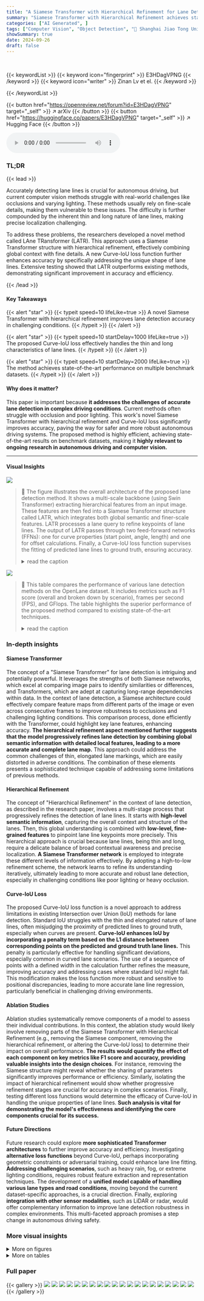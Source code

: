 ```yaml
---
title: "A Siamese Transformer with Hierarchical Refinement for Lane Detection"
summary: "Siamese Transformer with Hierarchical Refinement achieves state-of-the-art lane detection accuracy by integrating global and local features and a novel Curve-IoU loss."
categories: ["AI Generated", ]
tags: ["Computer Vision", "Object Detection", "🏢 Shanghai Jiao Tong University",]
showSummary: true
date: 2024-09-26
draft: false
---
```


<br>

{{< keywordList >}}
{{< keyword icon="fingerprint" >}} E3HDagVPNG {{< /keyword >}}
{{< keyword icon="writer" >}} Zinan Lv et el. {{< /keyword >}}
 
{{< /keywordList >}}

{{< button href="https://openreview.net/forum?id=E3HDagVPNG" target="_self" >}}
↗ arXiv
{{< /button >}}
{{< button href="https://huggingface.co/papers/E3HDagVPNG" target="_self" >}}
↗ Hugging Face
{{< /button >}}



<audio controls>
    <source src="https://ai-paper-reviewer.com/E3HDagVPNG/podcast.wav" type="audio/wav">
    Your browser does not support the audio element.
</audio>


### TL;DR


{{< lead >}}

Accurately detecting lane lines is crucial for autonomous driving, but current computer vision methods struggle with real-world challenges like occlusions and varying lighting.  These methods usually rely on fine-scale details, making them vulnerable to these issues.  The difficulty is further compounded by the inherent thin and long nature of lane lines, making precise localization challenging.

To address these problems, the researchers developed a novel method called LAne TRansformer (LATR).  This approach uses a Siamese Transformer structure with hierarchical refinement, effectively combining global context with fine details.  A new Curve-IoU loss function further enhances accuracy by specifically addressing the unique shape of lane lines.  Extensive testing showed that LATR outperforms existing methods, demonstrating significant improvement in accuracy and efficiency.

{{< /lead >}}


#### Key Takeaways

{{< alert "star" >}}
{{< typeit speed=10 lifeLike=true >}} A novel Siamese Transformer with hierarchical refinement improves lane detection accuracy in challenging conditions. {{< /typeit >}}
{{< /alert >}}

{{< alert "star" >}}
{{< typeit speed=10 startDelay=1000 lifeLike=true >}} The proposed Curve-IoU loss effectively handles the thin and long characteristics of lane lines. {{< /typeit >}}
{{< /alert >}}

{{< alert "star" >}}
{{< typeit speed=10 startDelay=2000 lifeLike=true >}} The method achieves state-of-the-art performance on multiple benchmark datasets. {{< /typeit >}}
{{< /alert >}}

#### Why does it matter?
This paper is important because **it addresses the challenges of accurate lane detection in complex driving conditions**.  Current methods often struggle with occlusion and poor lighting. This work's novel Siamese Transformer with hierarchical refinement and Curve-IoU loss significantly improves accuracy, paving the way for safer and more robust autonomous driving systems.  The proposed method is highly efficient, achieving state-of-the-art results on benchmark datasets, making it **highly relevant to ongoing research in autonomous driving and computer vision.**

------
#### Visual Insights



![](https://ai-paper-reviewer.com/E3HDagVPNG/figures_2_1.jpg)

> 🔼 The figure illustrates the overall architecture of the proposed lane detection method.  It shows a multi-scale backbone (using Swin Transformer) extracting hierarchical features from an input image. These features are then fed into a Siamese Transformer structure called LATR, which integrates both global semantic and finer-scale features. LATR processes a lane query to refine keypoints of lane lines. The output of LATR passes through two feed-forward networks (FFNs): one for curve properties (start point, angle, length) and one for offset calculations. Finally, a Curve-IoU loss function supervises the fitting of predicted lane lines to ground truth, ensuring accuracy.
> <details>
> <summary>read the caption</summary>
> Figure 1: The overall architecture of our proposed method. It includes a multi-scale backbone to extract hierarchical features from the input image, a Siamese Transformer structure named LATR to integrate global semantics information and finer-scale features, and a Curve-IoU loss to supervise the fit of lane lines for model training. Swin level 1-3 denotes the multi-scale backbone using the Swin Transformer. FFN represents a feed-forward network.
> </details>





![](https://ai-paper-reviewer.com/E3HDagVPNG/tables_5_1.jpg)

> 🔼 This table compares the performance of various lane detection methods on the OpenLane dataset.  It includes metrics such as F1 score (overall and broken down by scenario), frames per second (FPS), and GFlops.  The table highlights the superior performance of the proposed method compared to existing state-of-the-art techniques.
> <details>
> <summary>read the caption</summary>
> Table 1: Comparison results of recent methods and our method on the OpenLane dataset. In order to compare the computation speeds in the same setting, we remeasure FPS on the same machine with an RTX3090 GPU using open-source code (if code is available). The best results in each column are marked as bold and the second best results are underlined.
> </details>





### In-depth insights


#### Siamese Transformer
The concept of a "Siamese Transformer" for lane detection is intriguing and potentially powerful.  It leverages the strengths of both Siamese networks, which excel at comparing image pairs to identify similarities or differences, and Transformers, which are adept at capturing long-range dependencies within data. In the context of lane detection, a Siamese architecture could effectively compare feature maps from different parts of the image or even across consecutive frames to improve robustness to occlusions and challenging lighting conditions. This comparison process, done efficiently with the Transformer, could highlight key lane features, enhancing accuracy. **The hierarchical refinement aspect mentioned further suggests that the model progressively refines lane detection by combining global semantic information with detailed local features, leading to a more accurate and complete lane map.** This approach could address the common challenges of thin, elongated lane markings, which are easily distorted in adverse conditions.  The combination of these elements presents a sophisticated technique capable of addressing some limitations of previous methods.

#### Hierarchical Refinement
The concept of "Hierarchical Refinement" in the context of lane detection, as described in the research paper, involves a multi-stage process that progressively refines the detection of lane lines.  It starts with **high-level semantic information**, capturing the overall context and structure of the lanes. Then, this global understanding is combined with **low-level, fine-grained features** to pinpoint lane line keypoints more precisely. This hierarchical approach is crucial because lane lines, being thin and long, require a delicate balance of broad contextual awareness and precise localization.  **A Siamese Transformer network** is employed to integrate these different levels of information effectively. By adopting a high-to-low refinement scheme, the network learns to refine its understanding iteratively, ultimately leading to more accurate and robust lane detection, especially in challenging conditions like poor lighting or heavy occlusion.

#### Curve-IoU Loss
The proposed Curve-IoU loss function is a novel approach to address limitations in existing Intersection over Union (IoU) methods for lane detection.  Standard IoU struggles with the thin and elongated nature of lane lines, often misjudging the proximity of predicted lines to ground truth, especially when curves are present.  **Curve-IoU enhances IoU by incorporating a penalty term based on the L1 distance between corresponding points on the predicted and ground truth lane lines.**  This penalty is particularly effective for handling significant deviations, especially common in curved lane scenarios. The use of a sequence of points with a defined width in the calculation further refines the measure, improving accuracy and addressing cases where standard IoU might fail. This modification makes the loss function more robust and sensitive to positional discrepancies, leading to more accurate lane line regression, particularly beneficial in challenging driving environments.

#### Ablation Studies
Ablation studies systematically remove components of a model to assess their individual contributions.  In this context, the ablation study would likely involve removing parts of the Siamese Transformer with Hierarchical Refinement (e.g., removing the Siamese component, removing the hierarchical refinement, or altering the Curve-IoU loss) to determine their impact on overall performance. **The results would quantify the effect of each component on key metrics like F1 score and accuracy, providing valuable insights into the design choices**.  For instance, removing the Siamese structure might reveal whether the sharing of parameters significantly improves performance or efficiency.  Similarly, isolating the impact of hierarchical refinement would show whether progressive refinement stages are crucial for accuracy in complex scenarios.  Finally, testing different loss functions would determine the efficacy of Curve-IoU in handling the unique properties of lane lines.  **Such analysis is vital for demonstrating the model's effectiveness and identifying the core components crucial for its success.**

#### Future Directions
Future research could explore **more sophisticated Transformer architectures** to further improve accuracy and efficiency.  Investigating **alternative loss functions** beyond Curve-IoU, perhaps incorporating geometric constraints or adversarial training, could enhance lane line fitting.  **Addressing challenging scenarios**, such as heavy rain, fog, or extreme lighting conditions, requires robust feature extraction and representation techniques.  The development of a **unified model capable of handling various lane types and road conditions**, moving beyond the current dataset-specific approaches, is a crucial direction. Finally, exploring **integration with other sensor modalities**, such as LiDAR or radar, would offer complementary information to improve lane detection robustness in complex environments. This multi-faceted approach promises a step change in autonomous driving safety.


### More visual insights

<details>
<summary>More on figures
</summary>


![](https://ai-paper-reviewer.com/E3HDagVPNG/figures_3_1.jpg)

> 🔼 The figure shows the detailed architecture of the proposed LAne TRansformer (LATR).  It uses a high-to-low refinement structure. The input lane query is processed by a feed-forward network (FFN), and then fed into a deformable attention module.  This module incorporates hierarchical features which refine the lane query.  The refined lane query is further processed by a self-attention mechanism before being outputted.
> <details>
> <summary>read the caption</summary>
> Figure 2: The detailed structure of our proposed LAne TRansformer (LATR). We employ a high-to-low refinement structure in which the input lane query is refined by higher-scale features.
> </details>



![](https://ai-paper-reviewer.com/E3HDagVPNG/figures_4_1.jpg)

> 🔼 Figure 3(a) shows a common limitation of the LIoU loss function where it fails to accurately assess the distance between a ground truth lane line and its predictions when the lane lines have significant curvature. The inability to distinguish between predictions A and B is evident.  Figure 3(b) illustrates the comparative performance of LIoU and Curve-IoU (CIoU) loss functions when considering the L1 distance between the ground truth and predictions. This visualization emphasizes that the CIoU loss function provides more accurate distance representations, particularly for significantly curved lane lines. The CIoU loss function enhances the precision of lane line detection in scenarios with notable curvature.
> <details>
> <summary>read the caption</summary>
> Figure 3: (a) a typical failure scenario for LIoU, which cannot measure the distances between Ground Truth and Predictions A and B; (b) the values of LIoU and Curve-IoU.
> </details>



![](https://ai-paper-reviewer.com/E3HDagVPNG/figures_7_1.jpg)

> 🔼 This figure displays a comparison of lane detection results from three different methods: CondLaneNet, CLRNet, and the authors' proposed method.  The results are shown side-by-side with the ground truth for easy comparison. Different colors represent different lane lines. The F1 score, a common metric for evaluating lane detection, is displayed in the upper left corner of each image, allowing for a quantitative assessment of performance across various methods.  The images depict diverse road conditions and lighting scenarios, illustrating how each approach handles challenges.
> <details>
> <summary>read the caption</summary>
> Figure 5: Visualization results of Ground Truth (GT), CondLaneNet [17] (CondLane), CLRNet [41], and our method on CULane [26]. The results of CondLaneNet and CLRNet are generated with ResNet18 and ours are generated with Swin Transformer tiny. Different lane lines are represented by different colors. The F1 score for each predicted image is labeled in the top left corner of the image.
> </details>



![](https://ai-paper-reviewer.com/E3HDagVPNG/figures_7_2.jpg)

> 🔼 This figure shows the attention maps generated by the proposed LAne TRansformer (LATR) at different levels.  The high-to-low hierarchical refinement structure of LATR is visualized.  Higher levels focus on broader contextual information along the lane, while lower levels increasingly concentrate on the precise location of key points along the lane lines. This demonstrates how LATR integrates global semantics with fine-scale features for accurate lane detection.
> <details>
> <summary>read the caption</summary>
> Figure 4: High-to-low attention maps of our proposed LATR.
> </details>



![](https://ai-paper-reviewer.com/E3HDagVPNG/figures_12_1.jpg)

> 🔼 This figure shows a qualitative comparison of lane detection results on the CULane dataset.  It compares the ground truth lane markings (GT) with the predictions from CondLaneNet, CLRNet, and the authors' proposed method. Different colored lines represent different lanes. The F1 score for each image is shown in the top-left corner, providing a quantitative assessment to supplement the visual comparison.
> <details>
> <summary>read the caption</summary>
> Figure 5: Visualization results of Ground Truth (GT), CondLaneNet [17] (CondLane), CLRNet [41], and our method on CULane [26]. The results of CondLaneNet and CLRNet are generated with ResNet18 and ours are generated with Swin Transformer tiny. Different lane lines are represented by different colors. The F1 score for each predicted image is labeled in the top left corner of the image.
> </details>



</details>




<details>
<summary>More on tables
</summary>


![](https://ai-paper-reviewer.com/E3HDagVPNG/tables_5_2.jpg)
> 🔼 This table presents a comparison of the proposed method's performance against other state-of-the-art lane detection methods on the CULane dataset.  The comparison includes various metrics such as F1 score, across different driving scenarios (normal, crowded, highlight, shadow, no-line, arrow, curve, cross, and night).  The table also shows the backbone network used for each method, along with the Frames Per Second (FPS) and Giga Floating-point Operations (GFlops) to evaluate efficiency.
> <details>
> <summary>read the caption</summary>
> Table 2: Comparison results of recent methods and our method on the CULane dataset.
> </details>

![](https://ai-paper-reviewer.com/E3HDagVPNG/tables_6_1.jpg)
> 🔼 This table presents a comparison of the performance of various lane detection methods on the Tusimple dataset.  The metrics used for comparison include F1 score, accuracy, false positive rate (FP), and false negative rate (FN). The table allows for a direct performance comparison between different methods and their associated backbones.
> <details>
> <summary>read the caption</summary>
> Table 3: Comparison results on the Tusimple dataset.
> </details>

![](https://ai-paper-reviewer.com/E3HDagVPNG/tables_8_1.jpg)
> 🔼 This table presents the ablation study results focusing on the Lane Transformer (LATR) component of the proposed method.  It shows the F1 scores and FPS achieved using different Transformer architectures (ViT, DETR, Deform) and different refinement levels of LATR (p0, p3, and p0→p3). The p0→p3 row indicates the combination of high-to-low refinement, demonstrating the effectiveness of the proposed hierarchical refinement structure.
> <details>
> <summary>read the caption</summary>
> Table 4: Ablation study results of the Lane Transformer on the CULane dataset with the same backbone (Swin Transformer tiny).
> </details>

![](https://ai-paper-reviewer.com/E3HDagVPNG/tables_8_2.jpg)
> 🔼 This table demonstrates the impact of different loss functions on the performance of the proposed lane detection method.  It compares the F1 scores achieved on the OpenLane and CULane datasets using several loss functions: no loss, smooth L1 loss, RIOU, LIOU, and the proposed Curve-IoU loss. The results show that the Curve-IoU loss consistently outperforms other loss functions, indicating its effectiveness in improving lane line regression accuracy.
> <details>
> <summary>read the caption</summary>
> Table 5: Effect of our proposed Curve-IoU on OpenLane and CULane. 'w/o IoU' denotes optimizing with no IoU loss.
> </details>

![](https://ai-paper-reviewer.com/E3HDagVPNG/tables_11_1.jpg)
> 🔼 This ablation study investigates the individual contributions of the LATR (Lane Transformer) and Curve-IoU loss components to the overall model performance.  By comparing the F1 scores on the OpenLane and CULane datasets under different configurations (LATR only, Curve-IoU only, and both LATR and Curve-IoU), the table quantifies the performance gains achieved by each component.  This helps to understand the relative importance and effectiveness of each part of the proposed model architecture.
> <details>
> <summary>read the caption</summary>
> Table 6: Results of the overall ablation study with the same backbone. We conduct the overall ablation study based on the same baseline LSTR [18].
> </details>

![](https://ai-paper-reviewer.com/E3HDagVPNG/tables_11_2.jpg)
> 🔼 This table presents the ablation study results focusing on the impact of varying the number of lane anchors on the model's performance. The study was conducted on the CULane dataset, and the results are reported in terms of F1 scores for both OpenLane and CULane datasets, along with the Frames Per Second (FPS) rate. The table shows that increasing the number of anchors initially improves performance (F1 score), reaching a peak at 200 anchors. However, further increasing the number of anchors beyond this point leads to diminishing returns, indicating that there's an optimal number of anchors for this specific task and dataset.
> <details>
> <summary>read the caption</summary>
> Table 7: Results of the ablation study on the number of lane anchors. 'FPS' denotes the FPS on the CULane dataset.
> </details>

![](https://ai-paper-reviewer.com/E3HDagVPNG/tables_12_1.jpg)
> 🔼 This table presents the results of replacing the backbones of several previous lane detection methods (CondLaneNet and CLRNet) with the Swin Transformer.  The goal is to show the impact of the backbone architecture on the performance of different models, comparing their F1 scores on the CULane dataset using both the 'tiny' and 'base' versions of the Swin Transformer backbone. The 'Ours' row shows the performance of the proposed method with the Swin Transformer backbone.
> <details>
> <summary>read the caption</summary>
> Table 8: Replace the backbones of previous methods with Swin Transformer.
> </details>

![](https://ai-paper-reviewer.com/E3HDagVPNG/tables_13_1.jpg)
> 🔼 This table presents the results of an ablation study on the number of LATR (Lane Transformer) modules used in the model.  It shows how the F1 score on the CULane dataset changes as the number of LATR modules is varied (1, 2, or 3). This helps to determine the optimal number of LATR modules for best performance.
> <details>
> <summary>read the caption</summary>
> Table 9: Performance with Different Numbers of LATR Modules.
> </details>

![](https://ai-paper-reviewer.com/E3HDagVPNG/tables_13_2.jpg)
> 🔼 This table shows the results of an ablation study on adding LATR modules to different layer levels of the network.  It demonstrates the impact of increasing the number of LATR modules on the F1 score of the model on the CULane dataset, and shows a slight improvement when adding modules to both the lowest and second-lowest feature levels. The parameter counts are also provided, showing minimal increase in parameters with the addition of more LATR modules.
> <details>
> <summary>read the caption</summary>
> Table 10: Impact of Adding 2 LATR Modules to lowest and second lowest feature levels
> </details>

</details>




### Full paper

{{< gallery >}}
<img src="https://ai-paper-reviewer.com/E3HDagVPNG/1.png" class="grid-w50 md:grid-w33 xl:grid-w25" />
<img src="https://ai-paper-reviewer.com/E3HDagVPNG/2.png" class="grid-w50 md:grid-w33 xl:grid-w25" />
<img src="https://ai-paper-reviewer.com/E3HDagVPNG/3.png" class="grid-w50 md:grid-w33 xl:grid-w25" />
<img src="https://ai-paper-reviewer.com/E3HDagVPNG/4.png" class="grid-w50 md:grid-w33 xl:grid-w25" />
<img src="https://ai-paper-reviewer.com/E3HDagVPNG/5.png" class="grid-w50 md:grid-w33 xl:grid-w25" />
<img src="https://ai-paper-reviewer.com/E3HDagVPNG/6.png" class="grid-w50 md:grid-w33 xl:grid-w25" />
<img src="https://ai-paper-reviewer.com/E3HDagVPNG/7.png" class="grid-w50 md:grid-w33 xl:grid-w25" />
<img src="https://ai-paper-reviewer.com/E3HDagVPNG/8.png" class="grid-w50 md:grid-w33 xl:grid-w25" />
<img src="https://ai-paper-reviewer.com/E3HDagVPNG/9.png" class="grid-w50 md:grid-w33 xl:grid-w25" />
<img src="https://ai-paper-reviewer.com/E3HDagVPNG/10.png" class="grid-w50 md:grid-w33 xl:grid-w25" />
<img src="https://ai-paper-reviewer.com/E3HDagVPNG/11.png" class="grid-w50 md:grid-w33 xl:grid-w25" />
<img src="https://ai-paper-reviewer.com/E3HDagVPNG/12.png" class="grid-w50 md:grid-w33 xl:grid-w25" />
<img src="https://ai-paper-reviewer.com/E3HDagVPNG/13.png" class="grid-w50 md:grid-w33 xl:grid-w25" />
<img src="https://ai-paper-reviewer.com/E3HDagVPNG/14.png" class="grid-w50 md:grid-w33 xl:grid-w25" />
<img src="https://ai-paper-reviewer.com/E3HDagVPNG/15.png" class="grid-w50 md:grid-w33 xl:grid-w25" />
<img src="https://ai-paper-reviewer.com/E3HDagVPNG/16.png" class="grid-w50 md:grid-w33 xl:grid-w25" />
<img src="https://ai-paper-reviewer.com/E3HDagVPNG/17.png" class="grid-w50 md:grid-w33 xl:grid-w25" />
<img src="https://ai-paper-reviewer.com/E3HDagVPNG/18.png" class="grid-w50 md:grid-w33 xl:grid-w25" />
<img src="https://ai-paper-reviewer.com/E3HDagVPNG/19.png" class="grid-w50 md:grid-w33 xl:grid-w25" />
<img src="https://ai-paper-reviewer.com/E3HDagVPNG/20.png" class="grid-w50 md:grid-w33 xl:grid-w25" />
{{< /gallery >}}